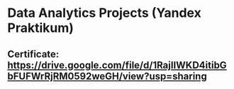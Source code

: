 # Data Analytics Projects (Yandex Praktikum)

## Certificate: https://drive.google.com/file/d/1RajIIWKD4itibGbFUFWrRjRM0592weGH/view?usp=sharing
